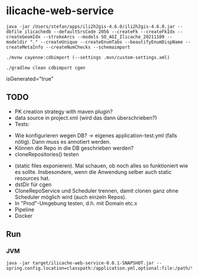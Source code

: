 # ilicache-web-service

```
java -jar /Users/stefan/apps/ili2h2gis-4.6.0/ili2h2gis-4.6.0.jar --dbfile ilicachedb --defaultSrsCode 2056 --createFk --createFkIdx --createGeomIdx --strokeArcs --models SO_AGI_Ilicache_20211109 --modeldir "." --createUnique --createEnumTabs --beautifyEnumDispName --createMetaInfo --createNumChecks --schemaimport
```

```
./mvnw cayenne:cdbimport (--settings .mvn/custom-settings.xml)
```


```
./gradlew clean cdbimport cgen
```

 isGenerated="true" 

## TODO
- PK creation strategy with maven plugin?
- data source in project.xml (wird das dann überschrieben?)
- Tests:
 * Wie konfigurieren wegen DB? -> eigenes application-test.yml (falls nötig). Dann muss es annotiert werden.
 * Können die Repo in die DB geschrieben werden?
 * cloneRepositories() testen
- (static files exponieren). Mal schauen, ob noch alles so funktioniert wie es sollte. Insbesondere, wenn die Anwendung selber auch static resources hat.
- dstDir für cgen
- CloneRepoService und Scheduler trennen, damit clonen ganz ohne Scheduler möglich wird (auch einzeln Repos).
- In "Prod"-Umgebung testen, d.h. mit Domain etc.x
- Pipeline
- Docker

## Run

### JVM

```
java -jar target/ilicache-web-service-0.0.1-SNAPSHOT.jar --spring.config.location=classpath:/application.yml,optional:file:/path/to/config.yml
```
